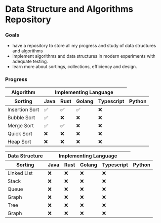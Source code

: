 # Data Structure and Algorithms Repository

### Goals
- have a repository to store all my progress and study of data structures and algorithms
- implement algorithms and data structures in modern experiments with adequate testing.
- learn more about sortings, collections, efficiency and design. 

### Progress

<table>
  <thead>
    <tr>
      <th colspan="1">Algorithm</th>
      <th colspan="4">Implementing Language</th>
    </tr>
    <tr>
      <th>Sorting</th>
      <th>Java</th>
      <th>Rust</th>
      <th>Golang</th>
      <th>Typescript</th>
      <th>Python</th>
    </tr>
  </thead>
  <tbody>
    <tr>
      <td>Insertion Sort</td>
      <td>✅</td>
      <td>✅</td>
      <td>✅</td>
      <td>❌</td>
    </tr>
    <!-- Add more rows here if needed -->
    <tr>
      <td>Bubble Sort</td>
      <td>✅</td>
      <td>❌</td>
      <td>❌</td>
      <td>❌</td>
    </tr>
    <tr>
      <td>Merge Sort</td>
      <td>✅</td>
      <td>✅</td>
      <td>❌</td>
      <td>❌</td>
    </tr>
    <tr>
      <td>Quick Sort</td>
      <td>❌</td>
      <td>❌</td>
      <td>❌</td>
      <td>❌</td>
    </tr>
    <tr>
      <td>Heap Sort</td>
      <td>❌</td>
      <td>❌</td>
      <td>❌</td>
      <td>❌</td>
    </tr>
  </tbody>
</table>

<table>
  <thead>
    <tr>
      <th colspan="1">Data Structure</th>
      <th colspan="4">Implementing Language</th>
    </tr>
    <tr>
      <th>Sorting</th>
      <th>Java</th>
      <th>Rust</th>
      <th>Golang</th>
      <th>Typescript</th>
      <th>Python</th>
    </tr>
  </thead>
  <tbody>
    <tr>
      <td>Linked List</td>
      <td>❌</td>
      <td>❌</td>
      <td>❌</td>
      <td>❌</td>
    </tr>
    <!-- Add more rows here if needed -->
    <tr>
      <td>Stack</td>
      <td>❌</td>
      <td>❌</td>
      <td>❌</td>
      <td>❌</td>
    </tr>
    <tr>
      <td>Queue</td>
      <td>❌</td>
      <td>❌</td>
      <td>❌</td>
      <td>❌</td>
    </tr>
    <tr>
      <td>Graph</td>
      <td>❌</td>
      <td>❌</td>
      <td>❌</td>
      <td>❌</td>
    </tr>
    <tr>
      <td>Tree</td>
      <td>❌</td>
      <td>❌</td>
      <td>❌</td>
      <td>❌</td>
    </tr>
    <tr>
      <td>Graph</td>
      <td>❌</td>
      <td>❌</td>
      <td>❌</td>
      <td>❌</td>
    </tr>
  </tbody>
</table>

